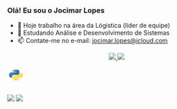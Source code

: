### Olá! Eu sou o Jocimar Lopes

- 🔭 Hoje trabalho na área da Lógistica (líder de equipe)
- 🌱 Estudando Análise e Desenvolvimento de Sistemas
- 📫 Contate-me no e-mail: jocimar.lopes@icloud.com

<div align="center">
  <a href="https://github.com/jocimarlopess">
  <img height="180em" src="https://github-readme-stats.vercel.app/api?username=jocimarlopess&show_icons=true&theme=dark&include_all_commits=true&count_private=true"/>
  <img height="180em" src="https://github-readme-stats.vercel.app/api/top-langs/?username=jocimarlopess&layout=compact&langs_count=7&theme=dark"/>
</div>

<div style="display: inline_block"><br>
  <img align="center" alt="jocimarlopess-Python" height="30" width="40" src="https://raw.githubusercontent.com/devicons/devicon/master/icons/python/python-original.svg">
</div>

 ##
 
<div> 
  <a href="https://https://www.instagram.com/jocimar_lopess/" target="_blank"><img src="https://img.shields.io/badge/-Instagram-%23E4405F?style=for-the-badge&logo=instagram&logoColor=white" target="_blank"></a>
  <a href="https://https://https://www.linkedin.com/in/jocimar-lopes-7a84a9220/#experience" target="_blank"><img src="https://img.shields.io/badge/-LinkedIn-%230077B5?style=for-the-badge&logo=linkedin&logoColor=white" target="_blank"></a> 
 
